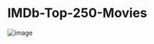 # IMDb-Top-250-Movies
![image](https://github.com/Jasvinder21/IMBD-Top-250-Movies-/assets/118373540/cda8c70c-8a05-429c-8a62-719a946a659f)
